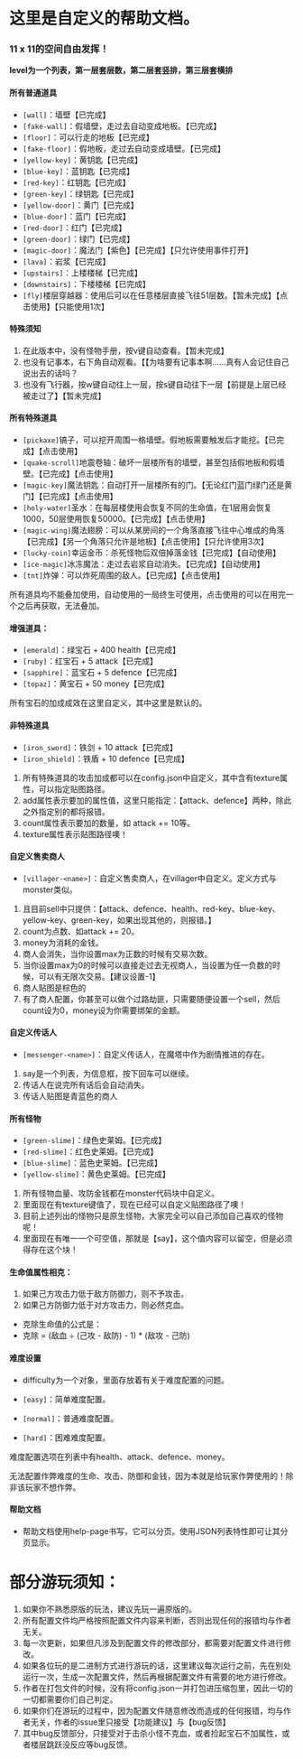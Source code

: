 
# 这里是自定义的帮助文档。

### 11 x 11的空间自由发挥！

**level为一个列表，第一层套层数，第二层套竖排，第三层套横排**

#### 所有普通道具
- `[wall]`：墙壁【已完成】
- `[fake-wall]`：假墙壁，走过去自动变成地板。【已完成】
- `[floor]`：可以行走的地板【已完成】
- `[fake-floor]`：假地板，走过去自动变成墙壁。【已完成】
- `[yellow-key]`：黄钥匙【已完成】
- `[blue-key]`：蓝钥匙【已完成】
- `[red-key]`：红钥匙【已完成】
- `[green-key]`：绿钥匙【已完成】
- `[yellow-door]`：黄门【已完成】
- `[blue-door]`：蓝门【已完成】
- `[red-door]`：红门【已完成】
- `[green-door]`：绿门【已完成】
- `[magic-door]`：魔法门【紫色】【已完成】【只允许使用事件打开】
- `[lava]`：岩浆【已完成】
- `[upstairs]`：上楼楼梯【已完成】
- `[downstairs]`：下楼楼梯【已完成】
- `[fly]`楼层穿越器：使用后可以在任意楼层直接飞往51层数。【暂未完成】【点击使用】【只能使用1次】

#### 特殊须知

1. 在此版本中，没有怪物手册，按v键自动查看。【暂未完成】
2. 也没有记事本，右下角自动观看。【【为啥要有记事本啊……真有人会记住自己说出去的话吗？
3. 也没有飞行器，按w键自动往上一层，按s键自动往下一层【前提是上层已经被走过了】【暂未完成】

#### 所有特殊道具

- `[pickaxe]`镐子，可以挖开周围一格墙壁。假地板需要触发后才能挖。【已完成】【点击使用】
- `[quake-scroll]`地震卷轴：破坏一层楼所有的墙壁，甚至包括假地板和假墙壁。【已完成】【点击使用】
- `[magic-key]`魔法钥匙：自动打开一层楼所有的门。【无论红门蓝门绿门还是黄门】【已完成】【点击使用】
- `[holy-water]`圣水：在每层楼使用会恢复不同的生命值，在1层用会恢复1000，50层使用恢复50000。【已完成】【点击使用】
- `[magic-wing]`魔法翅膀：可以从某房间的一个角落直接飞往中心堆成的角落【已完成】【另一个角落只允许是地板】【点击使用】【只允许使用3次】
- `[lucky-coin]`幸运金币：杀死怪物后双倍掉落金钱【已完成】【自动使用】
- `[ice-magic]`冰冻魔法：走过去岩浆自动消失。【已完成】【自动使用】
- `[tnt]`炸弹：可以炸死周围的敌人。【已完成】【点击使用】

所有道具均不能叠加使用，自动使用的一局终生可使用，点击使用的可以在用完一个之后再获取，无法叠加。

#### 增强道具：

- `[emerald]`：绿宝石 + 400 health【已完成】
- `[ruby]`：红宝石 + 5 attack【已完成】
- `[sapphire]`：蓝宝石 + 5 defence【已完成】
- `[topaz]`：黄宝石 + 50 money【已完成】

所有宝石的加成成效在这里自定义，其中这里是默认的。

#### 非特殊道具

- `[iron_sword]`：铁剑 + 10 attack【已完成】
- `[iron_shield]`：铁盾 + 10 defence【已完成】

1. 所有特殊道具的攻击加成都可以在config.json中自定义，其中含有texture属性，可以指定贴图路径。
2. add属性表示要加的属性值，这里只能指定：【attack、defence】两种，除此之外指定别的都将报错。
3. count属性表示要加的数量，如 attack += 10等。
4. texture属性表示贴图路径噢！


#### 自定义售卖商人

- `[villager-<name>]`：自定义售卖商人，在villager中自定义。定义方式与monster类似。
1. 且目前sell中只提供：【attack、defence、health、red-key、blue-key、yellow-key、green-key，如果出现其他的，则报错。】
2. count为点数、如attack += 20。
3. money为消耗的金钱。
4. 商人会消失，当你设置max为正数的时候有交易次数。
5. 当你设置max为0的时候可以直接走过去无视商人，当设置为任一负数的时候，可以有无限次交易。【建议设置-1】
6. 商人贴图是棕色的
7. 有了商人配置，你甚至可以做个过路劫匪，只需要随便设置一个sell，然后count设为0，money设为你需要绑架的金额。

#### 自定义传话人

- `[messenger-<name>]`：自定义传话人，在魔塔中作为剧情推进的存在。
1. say是一个列表，为信息框，按下回车可以继续。
2. 传话人在说完所有话后会自动消失。
3. 传话人贴图是青蓝色的商人

#### 所有怪物

- `[green-slime]`：绿色史莱姆。【已完成】
- `[red-slime]`：红色史莱姆。【已完成】
- `[blue-slime]`：蓝色史莱姆。【已完成】
- `[yellow-slime]`：黄色史莱姆。【已完成】

1. 所有怪物血量、攻防金钱都在monster代码块中自定义。
2. 里面现在有texture键值了，现在已经可以自定义贴图路径了噢！
3. 目前上述列出的怪物只是原生怪物，大家完全可以自己添加自己喜欢的怪物呢！
4. 里面现在有唯一一个可空值，那就是【say】，这个值内容可以留空，但是必须得存在这个块！

#### 生命值属性相克：

1. 如果己方攻击力低于敌方防御力，则不予攻击。
2. 如果己方防御力低于对方攻击力，则必然克血。

- 克除生命值的公式是：
- 克除 = (敌血 ÷ (己攻 - 敌防) - 1) * (敌攻 - 己防)

#### 难度设置

- difficulty为一个对象，里面存放着有关于难度配置的问题。

- `[easy]`：简单难度配置。
- `[normal]`：普通难度配置。
- `[hard]`：困难难度配置。

难度配置选项在列表中有health、attack、defence、money。

无法配置作弊难度的生命、攻击、防御和金钱，因为本就是给玩家作弊使用的！除非该玩家不想作弊。
#### 帮助文档

- 帮助文档使用help-page书写，它可以分页。使用JSON列表特性即可让其分页显示。
# 部分游玩须知：

1. 如果你不熟悉原版的玩法，建议先玩一遍原版的。
2. 所有配置文件均严格按照配置文件内容来判断，否则出现任何的报错均与作者无关。
3. 每一次更新，如果但凡涉及到配置文件的修改部分，都需要对配置文件进行修改。
4. 如果各位玩的是二进制方式进行游玩的话，这里建议每次运行之前，先在别处运行一次，生成一次配置文件，然后再根据配置文件有需要的地方进行修改。
5. 作者在打包文件的时候，没有将config.json一并打包进压缩包里，因此一切的一切都需要你们自己判定。
6. 如果你们在游玩的过程中，因为配置文件随意修改而造成的任何报错，均与作者无关，作者的issue里只接受【功能建议】与【bug反馈】
7. 其中bug反馈部分，只接受对于击杀小怪不克血，或者捡起宝石不加属性，或者楼层跳跃没反应等bug反馈。
